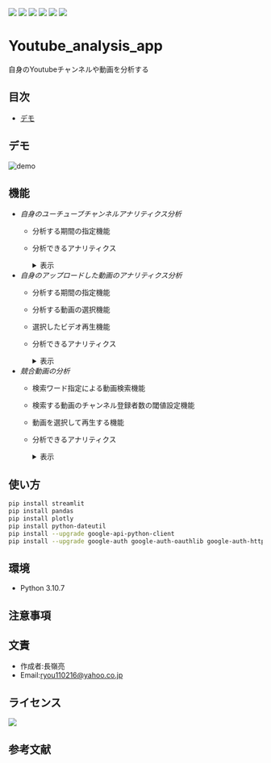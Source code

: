 ![](https://img.shields.io/github/repo-size/RYOUNAGAMINE/Youtube_analysis_app)
[![](https://img.shields.io/badge/YouTube-DataAPI-red)](https://developers.google.com/youtube/v3)
[![](https://img.shields.io/badge/YouTube-AnalyticsAPI-red)](https://developers.google.com/youtube/analytics)
![](https://img.shields.io/github/languages/top/RYOUNAGAMINE/Youtube_analysis_app)
![](https://img.shields.io/github/languages/count/RYOUNAGAMINE/Youtube_analysis_app)
![](https://img.shields.io/github/stars/RYOUNAGAMINE/Youtube_analysis_app?style=social)
# Youtube_analysis_app
自身のYoutubeチャンネルや動画を分析する

## 目次
- [デモ](#デモ)
## デモ
![demo](https://user-images.githubusercontent.com/103870534/220037587-5e03ae9a-5da3-4e12-85c0-bda259783ea1.gif)
## 機能
- *自身のユーチューブチャンネルアナリティクス分析*
    - 分析する期間の指定機能
    - 分析できるアナリティクス
        <details>
        <summary>表示</summary>

        - 基本的なアナリティクス
            - 視聴回数
            - 視聴回数
            - 視聴時間
            - 高評価
            - 低評価
            - コメント
            - 共有回数
            - 登録回数
        - 日ごとの時系列アナリティクス(折れ線グラフグラフ)
            - 視聴回数
            - 視聴時間
            - 登録者数
        - 性別年齢別のアナリティクス(円グラフ)
        - 再生場所の詳細アナリティクス
        - 国別のアナリティクス
        - 再生デバイスごとのアナリティクス
        - 検索ワード別の再生回数
        </details>
- *自身のアップロードした動画のアナリティクス分析*
    - 分析する期間の指定機能
    - 分析する動画の選択機能
    - 選択したビデオ再生機能
    - 分析できるアナリティクス
        <details>
        <summary>表示</summary>

        - 基本的なアナリティクス
            - 視聴回数
            - 視聴回数
            - 視聴時間
            - 高評価
            - 低評価
            - コメント
            - 共有回数
            - 登録回数
        - 日ごとの時系列アナリティクス(折れ線グラフグラフ)
            - 視聴回数
            - 視聴時間
            - 登録者数
        - 視聴維持率(折れ線グラフ)
        - 性別年齢別のアナリティクス(円グラフ)
        - 再生場所の詳細アナリティクス
        - 検索ワード別の再生回数
        </details>
- *競合動画の分析*
    - 検索ワード指定による動画検索機能
    - 検索する動画のチャンネル登録者数の閾値設定機能
    - 動画を選択して再生する機能
    - 分析できるアナリティクス
        <details>
        <summary>表示</summary>

        - アップロード日
        - 視聴回数
        - 高評価
        - コメント数
        - チャンネル名
        - チャンネル登録者数
        </details>
## 使い方

```bash
pip install streamlit
pip install pandas
pip install plotly
pip install python-dateutil
pip install --upgrade google-api-python-client
pip install --upgrade google-auth google-auth-oauthlib google-auth-httplib2
```
## 環境
- Python 3.10.7
## 注意事項

## 文責
- 作成者:長嶺亮
- Email:ryou110216@yahoo.co.jp
## ライセンス
[![](https://img.shields.io/github/license/RYOUNAGAMINE/Youtube_analysis_app)](LICENSE)
## 参考文献

